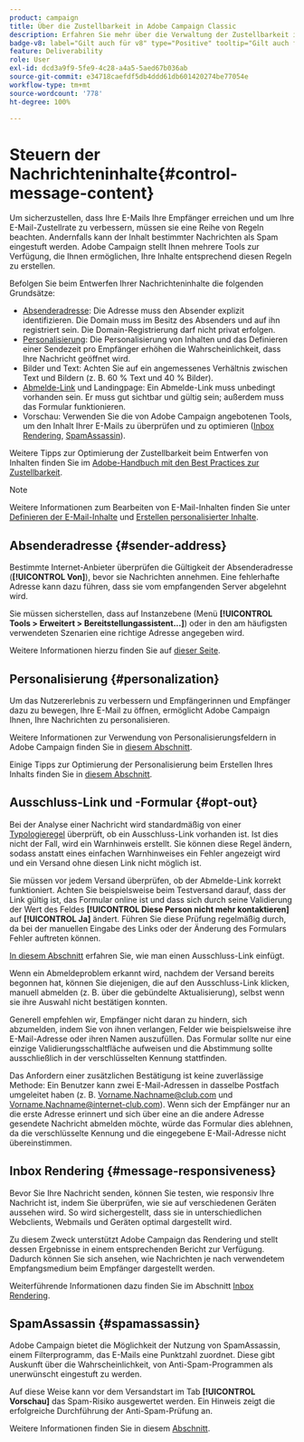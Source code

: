 ```yaml
---
product: campaign
title: Über die Zustellbarkeit in Adobe Campaign Classic
description: Erfahren Sie mehr über die Verwaltung der Zustellbarkeit in Adobe Campaign 
badge-v8: label="Gilt auch für v8" type="Positive" tooltip="Gilt auch für Campaign v8"
feature: Deliverability
role: User
exl-id: dcd3a9f9-5fe9-4c28-a4a5-5aed67b036ab
source-git-commit: e34718caefdf5db4ddd61db601420274be77054e
workflow-type: tm+mt
source-wordcount: '778'
ht-degree: 100%

---
```


# Steuern der Nachrichteninhalte{#control-message-content}


Um sicherzustellen, dass Ihre E-Mails Ihre Empfänger erreichen und um Ihre E-Mail-Zustellrate zu verbessern, müssen sie eine Reihe von Regeln beachten. Andernfalls kann der Inhalt bestimmter Nachrichten als Spam eingestuft werden. Adobe Campaign stellt Ihnen mehrere Tools zur Verfügung, die Ihnen ermöglichen, Ihre Inhalte entsprechend diesen Regeln zu erstellen.

Befolgen Sie beim Entwerfen Ihrer Nachrichteninhalte die folgenden Grundsätze:

* [Absenderadresse](#sender-address): Die Adresse muss den Absender explizit identifizieren. Die Domain muss im Besitz des Absenders und auf ihn registriert sein. Die Domain-Registrierung darf nicht privat erfolgen.
* [Personalisierung](#personalization): Die Personalisierung von Inhalten und das Definieren einer Sendezeit pro Empfänger erhöhen die Wahrscheinlichkeit, dass Ihre Nachricht geöffnet wird.
* Bilder und Text: Achten Sie auf ein angemessenes Verhältnis zwischen Text und Bildern (z. B. 60 % Text und 40 % Bilder).
* [Abmelde-Link](#opt-out) und Landingpage: Ein Abmelde-Link muss unbedingt vorhanden sein. Er muss gut sichtbar und gültig sein; außerdem muss das Formular funktionieren.
* Vorschau: Verwenden Sie die von Adobe Campaign angebotenen Tools, um den Inhalt Ihrer E-Mails zu überprüfen und zu optimieren ([Inbox Rendering](#message-responsiveness), [SpamAssassin](#spamassassin)).

Weitere Tipps zur Optimierung der Zustellbarkeit beim Entwerfen von Inhalten finden Sie im [Adobe-Handbuch mit den Best Practices zur Zustellbarkeit](https://experienceleague.adobe.com/docs/deliverability-learn/deliverability-best-practice-guide/content-best-practices-for-optimal-delivery.html?lang=de).

>[!NOTE]
>
>Weitere Informationen zum Bearbeiten von E-Mail-Inhalten finden Sie unter [Definieren der E-Mail-Inhalte](defining-the-email-content.md) und [Erstellen personalisierter Inhalte](design-and-personalize.md).

## Absenderadresse {#sender-address}

Bestimmte Internet-Anbieter überprüfen die Gültigkeit der Absenderadresse (**[!UICONTROL Von]**), bevor sie Nachrichten annehmen. Eine fehlerhafte Adresse kann dazu führen, dass sie vom empfangenden Server abgelehnt wird.

Sie müssen sicherstellen, dass auf Instanzebene (Menü **[!UICONTROL Tools > Erweitert > Bereitstellungassistent...]**) oder in den am häufigsten verwendeten Szenarien eine richtige Adresse angegeben wird.

Weitere Informationen hierzu finden Sie auf [dieser Seite](defining-the-email-content.md).

## Personalisierung {#personalization}

Um das Nutzererlebnis zu verbessern und Empfängerinnen und Empfänger dazu zu bewegen, Ihre E-Mail zu öffnen, ermöglicht Adobe Campaign Ihnen, Ihre Nachrichten zu personalisieren.

Weitere Informationen zur Verwendung von Personalisierungsfeldern in Adobe Campaign finden Sie in [diesem Abschnitt](personalization-fields.md).

Einige Tipps zur Optimierung der Personalisierung beim Erstellen Ihres Inhalts finden Sie in [diesem Abschnitt](design-and-personalize.md#optimize-personalization).

## Ausschluss-Link und -Formular {#opt-out}

Bei der Analyse einer Nachricht wird standardmäßig von einer [Typologieregel](steps-validating-the-delivery.md#validation-process-with-typologies) überprüft, ob ein Ausschluss-Link vorhanden ist. Ist dies nicht der Fall, wird ein Warnhinweis erstellt. Sie können diese Regel ändern, sodass anstatt eines einfachen Warnhinweises ein Fehler angezeigt wird und ein Versand ohne diesen Link nicht möglich ist.

Sie müssen vor jedem Versand überprüfen, ob der Abmelde-Link korrekt funktioniert. Achten Sie beispielsweise beim Testversand darauf, dass der Link gültig ist, das Formular online ist und dass sich durch seine Validierung der Wert des Feldes **[!UICONTROL Diese Person nicht mehr kontaktieren]** auf **[!UICONTROL Ja]** ändert. Führen Sie diese Prüfung regelmäßig durch, da bei der manuellen Eingabe des Links oder der Änderung des Formulars Fehler auftreten können.

[In diesem Abschnitt](personalization-blocks.md#personalization-blocks-example) erfahren Sie, wie man einen Ausschluss-Link einfügt.

Wenn ein Abmeldeproblem erkannt wird, nachdem der Versand bereits begonnen hat, können Sie diejenigen, die auf den Ausschluss-Link klicken, manuell abmelden (z. B. über die gebündelte Aktualisierung), selbst wenn sie ihre Auswahl nicht bestätigen konnten.

Generell empfehlen wir, Empfänger nicht daran zu hindern, sich abzumelden, indem Sie von ihnen verlangen, Felder wie beispielsweise ihre E-Mail-Adresse oder ihren Namen auszufüllen. Das Formular sollte nur eine einzige Validierungsschaltfläche aufweisen und die Abstimmung sollte ausschließlich in der verschlüsselten Kennung stattfinden.

Das Anfordern einer zusätzlichen Bestätigung ist keine zuverlässige Methode: Ein Benutzer kann zwei E-Mail-Adressen in dasselbe Postfach umgeleitet haben (z. B. Vorname.Nachname@club.com und Vorname.Nachname@internet-club.com). Wenn sich der Empfänger nur an die erste Adresse erinnert und sich über eine an die andere Adresse gesendete Nachricht abmelden möchte, würde das Formular dies ablehnen, da die verschlüsselte Kennung und die eingegebene E-Mail-Adresse nicht übereinstimmen.

## Inbox Rendering {#message-responsiveness}

Bevor Sie Ihre Nachricht senden, können Sie testen, wie responsiv Ihre Nachricht ist, indem Sie überprüfen, wie sie auf verschiedenen Geräten aussehen wird. So wird sichergestellt, dass sie in unterschiedlichen Webclients, Webmails und Geräten optimal dargestellt wird.

Zu diesem Zweck unterstützt Adobe Campaign das Rendering und stellt dessen Ergebnisse in einem entsprechenden Bericht zur Verfügung. Dadurch können Sie sich ansehen, wie Nachrichten je nach verwendetem Empfangsmedium beim Empfänger dargestellt werden.

Weiterführende Informationen dazu finden Sie im Abschnitt [Inbox Rendering](inbox-rendering.md).

## SpamAssassin {#spamassassin}

Adobe Campaign bietet die Möglichkeit der Nutzung von SpamAssassin, einem Filterprogramm, das E-Mails eine Punktzahl zuordnet. Diese gibt Auskunft über die Wahrscheinlichkeit, von Anti-Spam-Programmen als unerwünscht eingestuft zu werden.

Auf diese Weise kann vor dem Versandstart im Tab **[!UICONTROL Vorschau]** das Spam-Risiko ausgewertet werden. Ein Hinweis zeigt die erfolgreiche Durchführung der Anti-Spam-Prüfung an.

Weitere Informationen finden Sie in diesem [Abschnitt](spamassassin.md).
